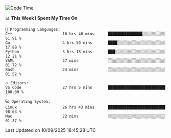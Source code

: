 
<!--START_SECTION:waka-->
![Code Time](http://img.shields.io/badge/Code%20Time-3%2C790%20hrs%2025%20mins-blue)

📊 **This Week I Spent My Time On** 

```text
💬 Programming Languages: 
C++                      16 hrs 46 mins      ███████████████░░░░░░░░░░   61.91 % 
Go                       4 hrs 50 mins       ████░░░░░░░░░░░░░░░░░░░░░   17.88 % 
Python                   3 hrs 18 mins       ███░░░░░░░░░░░░░░░░░░░░░░   12.21 % 
YAML                     27 mins             ░░░░░░░░░░░░░░░░░░░░░░░░░   01.72 % 
Bash                     24 mins             ░░░░░░░░░░░░░░░░░░░░░░░░░   01.52 % 

🔥 Editors: 
VS Code                  27 hrs 5 mins       █████████████████████████   100.00 % 

💻 Operating System: 
Linux                    26 hrs 43 mins      █████████████████████████   98.63 % 
Mac                      22 mins             ░░░░░░░░░░░░░░░░░░░░░░░░░   01.37 % 
```


 Last Updated on 10/09/2025 18:45:28 UTC
<!--END_SECTION:waka-->


